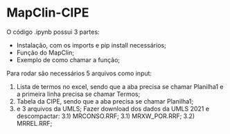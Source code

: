 # MapClin-CIPE

O código .ipynb possui 3 partes:
- Instalação, com os imports e pip install necessários;
- Função do MapClin;
- Exemplo de como chamar a função;

Para rodar são necessários 5 arquivos como input:
1) Lista de termos no excel, sendo que a aba precisa se chamar Planilha1 e a primeira linha precisa se chamar Termos;
2) Tabela da CIPE, sendo que a aba precisa se chamar Planilha1;
3) e 3 arquivos da UMLS; 
Fazer download dos dados da UMLS 2021 e descompactar:
3.1) MRCONSO.RRF;
3.1) MRXW_POR.RRF;
3.2) MRREL.RRF;
